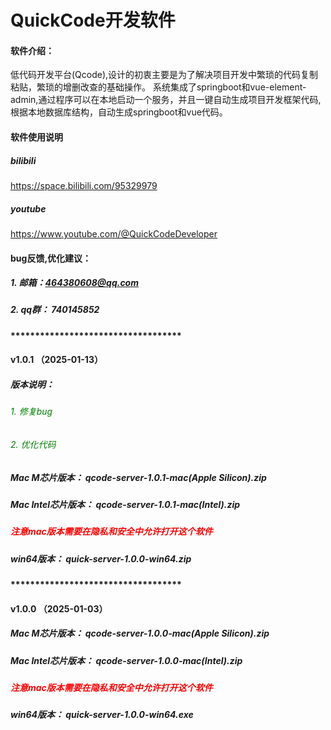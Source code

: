 # QuickCode开发软件

#### 软件介绍：
低代码开发平台(Qcode),设计的初衷主要是为了解决项目开发中繁琐的代码复制粘贴，繁琐的增删改查的基础操作。
系统集成了springboot和vue-element-admin,通过程序可以在本地启动一个服务，并且一键自动生成项目开发框架代码,根据本地数据库结构，自动生成springboot和vue代码。


#### 软件使用说明
##### bilibili
https://space.bilibili.com/95329979

##### youtube
https://www.youtube.com/@QuickCodeDeveloper


#### bug反馈,优化建议：
##### 1. 邮箱：464380608@qq.com
##### 2. qq群： 740145852 



#### ***********************************
#### v1.0.1 （2025-01-13）

##### 版本说明：

###### <span style="color:green">1. 修复bug</span>
###### <span style="color:green">2. 优化代码</span>

##### Mac M芯片版本： **qcode-server-1.0.1-mac(Apple Silicon).zip**

##### Mac Intel芯片版本： **qcode-server-1.0.1-mac(Intel).zip**

##### **<span style="color:red">注意mac版本需要在隐私和安全中允许打开这个软件</span>**


##### win64版本： **quick-server-1.0.0-win64.zip**


#### ***********************************
#### v1.0.0 （2025-01-03）


##### Mac M芯片版本： **qcode-server-1.0.0-mac(Apple Silicon).zip**

##### Mac Intel芯片版本： **qcode-server-1.0.0-mac(Intel).zip**

##### **<span style="color:red">注意mac版本需要在隐私和安全中允许打开这个软件</span>**


##### win64版本： **quick-server-1.0.0-win64.exe**










